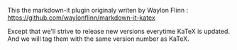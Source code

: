 This the markdown-it plugin originaly writen by Waylon Flinn :  
https://github.com/waylonflinn/markdown-it-katex

Except that we'll strive to release new versions everytime KaTeX is updated.
And we will tag them with the same version number as KaTeX.
